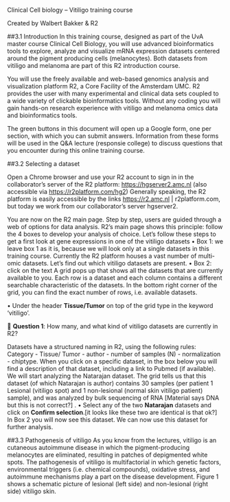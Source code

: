 Clinical Cell biology – Vitiligo training course

Created by Walbert Bakker & R2

##3.1 Introduction
In this training course, designed as part of the UvA master course Clinical Cell Biology, you will use advanced bioinformatics tools to explore, analyze and visualize mRNA expression datasets centered around the pigment producing cells (melanocytes). Both datasets from vitiligo and melanoma are part of this R2 introduction course.

You will use the freely available and web-based genomics analysis and visualization platform R2, a Core Facility of the Amsterdam UMC. R2 provides the user with many experimental and clinical data sets coupled to a wide variety of clickable bioinformatics tools. Without any coding you will gain hands-on research experience with vitiligo and melanoma omics data and bioinformatics tools.

The green buttons in this document will open up a Google form, one per section, with which you can submit answers. Information from these forms will be used in the Q&A lecture (responsie college) to discuss questions that you encounter during this online training course.


##3.2 Selecting a dataset

Open a Chrome browser and use your R2 account to sign in in the collaborator’s server of the R2 platform: https://hgserver2.amc.nl (also accessible via https://r2platform.com/hg2)
Generally speaking, the R2 platform is easily accessible by the links https://r2.amc.nl | r2platform.com, but today we work from our collaborator’s server hgserver2.

You are now on the R2 main page. Step by step, users are guided through a web of options for data analysis. R2’s main page shows this principle: follow the 4 boxes to develop your analysis of choice. Let’s follow these steps to get a first look at gene expressions in one of the vitiligo datasets
•	Box 1: we leave box 1 as it is, because we will look only at a single datasets in this training course.
Currently the R2 platform houses a vast number of multi-omic datasets. Let’s find out which vitiligo datasets are present.
•	Box 2: click on the text
A grid pops up that shows all the datasets that are currently available to you. Each row is a dataset and each column contains a different searchable characteristic of the datasets. In the bottom right corner of the grid, you can find the exact number of rows, i.e. available datasets.


•	Under the header **Tissue/Tumor** on top of the grid type in the keyword ‘vitiligo’.

	**Question 1**: How many, and what kind of vitiligo datasets are currently in R2?

Datasets have a structured naming in R2, using the following rules: Category - Tissue/ Tumor - author - number of samples (N) - normalization - chiptype. When you click on a specific dataset, in the box below you will find a description of that dataset, including a link to Pubmed (if available). 
We will start analyzing the Natarajan dataset.
The grid tells us that this dataset (of which Natarajan is author) contains 30 samples (per patient 1 Lesional (vitiligo spot) and 1 non-lesional (normal skin vitiligo patient) sample), and was analyzed by bulk sequencing of RNA [Material says DNA but this is not correct?] .
•	Select any of the two **Natarajan** datasets and click on **Confirm selection**.[it looks like these two are identical is that ok?]
In Box 2 you will now see this dataset. We can now use this dataset for further analysis.

##3.3 Pathogenesis of vitiligo
As you know from the lectures, vitiligo is an cutaneous autoimmune disease in which the pigment-producing melanocytes are eliminated, resulting in patches of depigmented white spots. The pathogenesis of vitiligo is multifactorial in which genetic factors, environmental triggers (i.e. chemical compounds), oxidative stress, and autoimmune mechanisms play a part on the disease development. Figure 1 shows a schematic picture of lesional (left side) and non-lesional (right side) vitiligo skin.


